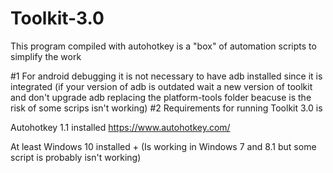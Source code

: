 # Toolkit-3.0
This program compiled with autohotkey is a "box" of automation scripts to simplify the work 

#1 For android debugging it is not necessary to have adb installed since it is integrated (if your version of adb is outdated wait a new version of toolkit and don't upgrade adb replacing the platform-tools folder beacuse is the risk of some scrips isn't working) 
#2 Requirements for running Toolkit 3.0 is

Autohotkey 1.1 installed
https://www.autohotkey.com/

At least Windows 10 installed + (Is working in Windows 7 and 8.1 but some script is probably isn't working)
